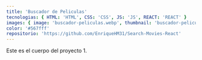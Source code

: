 ```yaml
---
title: 'Buscador de Peliculas'
tecnologias: { HTML: 'HTML', CSS: 'CSS', JS: 'JS', REACT: 'REACT' }
images: { image: 'buscador-peliculas.webp', thumbnail: 'buscador-peliculas-hover.webp', imageTitle: 'buscador-peliculas-title.webp' }
color: '#567fff'
repositorio: 'https://github.com/EnriqueHM31/Search-Movies-React'
---
```


Este es el cuerpo del proyecto 1.
